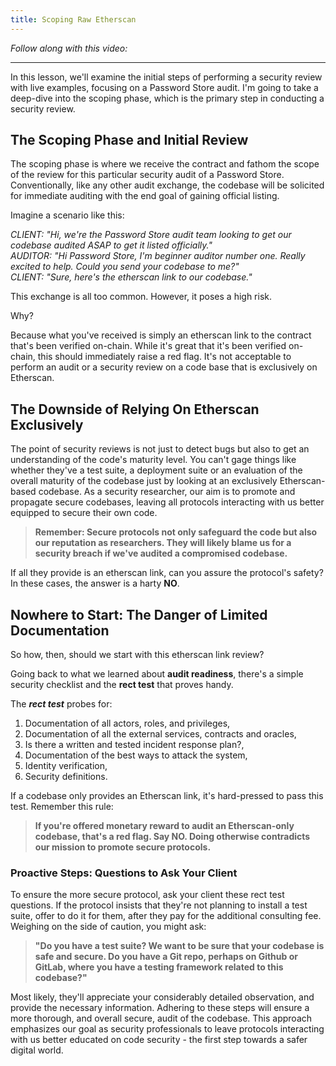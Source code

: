 ```yaml
---
title: Scoping Raw Etherscan
---
```


_Follow along with this video:_



---

In this lesson, we'll examine the initial steps of performing a security review with live examples, focusing on a Password Store audit. I'm going to take a deep-dive into the scoping phase, which is the primary step in conducting a security review.

## The Scoping Phase and Initial Review

The scoping phase is where we receive the contract and fathom the scope of the review for this particular security audit of a Password Store. Conventionally, like any other audit exchange, the codebase will be solicited for immediate auditing with the end goal of gaining official listing.

Imagine a scenario like this:

_CLIENT: "Hi, we're the Password Store audit team looking to get our codebase audited ASAP to get it listed officially."_  
_AUDITOR: "Hi Password Store, I'm beginner auditor number one. Really excited to help. Could you send your codebase to me?"_  
_CLIENT: "Sure, here's the etherscan link to our codebase."_

This exchange is all too common. However, it poses a high risk.

Why?

Because what you've received is simply an etherscan link to the contract that's been verified on-chain. While it's great that it's been verified on-chain, this should immediately raise a red flag. It's not acceptable to perform an audit or a security review on a code base that is exclusively on Etherscan.

## The Downside of Relying On Etherscan Exclusively

The point of security reviews is not just to detect bugs but also to get an understanding of the code's maturity level. You can't gage things like whether they've a test suite, a deployment suite or an evaluation of the overall maturity of the codebase just by looking at an exclusively Etherscan-based codebase. As a security researcher, our aim is to promote and propagate secure codebases, leaving all protocols interacting with us better equipped to secure their own code.

> **Remember: Secure protocols not only safeguard the code but also our reputation as researchers. They will likely blame us for a security breach if we've audited a compromised codebase.**

If all they provide is an etherscan link, can you assure the protocol's safety? In these cases, the answer is a harty **NO**.

## Nowhere to Start: The Danger of Limited Documentation

So how, then, should we start with this etherscan link review?

Going back to what we learned about **audit readiness**, there's a simple security checklist and the **rect test** that proves handy.

The **_rect test_** probes for:

1. Documentation of all actors, roles, and privileges,
2. Documentation of all the external services, contracts and oracles,
3. Is there a written and tested incident response plan?,
4. Documentation of the best ways to attack the system,
5. Identity verification,
6. Security definitions.

If a codebase only provides an Etherscan link, it's hard-pressed to pass this test. Remember this rule:

> **If you're offered monetary reward to audit an Etherscan-only codebase, that's a red flag. Say NO. Doing otherwise contradicts our mission to promote secure protocols.**

### Proactive Steps: Questions to Ask Your Client

To ensure the more secure protocol, ask your client these rect test questions. If the protocol insists that they're not planning to install a test suite, offer to do it for them, after they pay for the additional consulting fee. Weighing on the side of caution, you might ask:

> **"Do you have a test suite? We want to be sure that your codebase is safe and secure. Do you have a Git repo, perhaps on Github or GitLab, where you have a testing framework related to this codebase?"**

Most likely, they'll appreciate your considerably detailed observation, and provide the necessary information. Adhering to these steps will ensure a more thorough, and overall secure, audit of the codebase. This approach emphasizes our goal as security professionals to leave protocols interacting with us better educated on code security - the first step towards a safer digital world.
